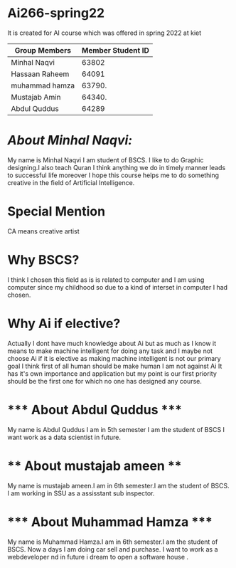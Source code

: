 # Ai266-spring22
It is created for AI course which was offered in spring 2022 at kiet

| Group Members   | Member Student ID |
| --------------- | ----------------- |
| Minhal Naqvi    | 63802             |
| Hassaan Raheem  | 64091             |
| muhammad hamza  | 63790.            |
| Mustajab Amin   | 64340.            |
| Abdul Quddus    | 64289             |


# ***About Minhal Naqvi:***

My name is Minhal Naqvi I am student of BSCS. I like to do Graphic designing.I also teach Quran I think anything we do in timely manner leads to successful life moreover I hope this course helps me to do something creative in the field of Artificial Intelligence.

# Special Mention

CA means creative artist

# Why BSCS?

I think I chosen this field as is is related to computer and I am using computer since my childhood so due to a kind of interset in computer I had chosen.

# Why Ai if elective?

Actually I dont have much knowledge about Ai but as much as I know it means to make machine intelligent for doing any task and I maybe not choose Ai if it is elective as making machine intelligent is not our primary goal I think first of all human should be make human I am not against Ai It has it's own importance and application but my point is our first priority should be the first one for which no one has designed any course.
# *** About Abdul Quddus ***
My name is Abdul Quddus I am in 5th semester I am the student of BSCS I want work as a data scientist in future.

# ** About mustajab ameen **
My name is mustajab ameen.I am in 6th semester.I am the student of BSCS. I am working in SSU as a assisstant sub inspector.

# *** About Muhammad Hamza ***
My name is Muhammad Hamza.I am in 6th semester.I am the student of BSCS. Now a days I am doing car sell and purchase. I want to work as a webdeveloper nd in future i dream to open a software house .

